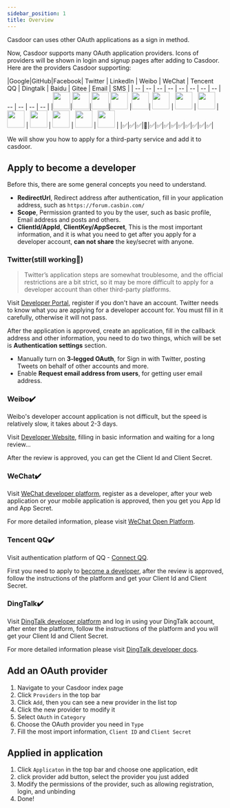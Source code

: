 ```yaml
---
sidebar_position: 1
title: Overview
---
```


Casdoor can uses other OAuth applications as a sign in method.

Now, Casdoor supports many OAuth application providers. Icons of providers will be shown in login and signup pages after adding to Casdoor. Here are the providers Casdoor supporting:

|Google|GitHub|Facebook| Twitter | LinkedIn | Weibo | WeChat | Tencent QQ | Dingtalk | Baidu | Gitee | Email | SMS |
| -- | -- | -- | -- | -- | -- | -- | -- | -- | -- | -- | -- |
|<img src="https://cdn.casbin.org/img/social_google.png" width="40"></img>|[<img src="https://cdn.casbin.org/img/social_github.png" width="40"></img>](/docs/provider/oauth/github)|<img src="https://cdn.casbin.org/img/social_facebook.png" width="40"></img>|<img src="https://cdn.casbin.org/img/social_twitter.png" width="40"></img> |<img src="https://cdn.casbin.org/img/social_linkedin.png" width="40"></img>| <img src="https://cdn.casbin.org/img/social_weibo.png" width="40"></img> | <img src="https://cdn.casbin.org/img/social_wechat.png" width="40"></img> | <img src="https://cdn.casbin.org/img/social_qq.png" width="40"></img> | <img src="https://cdn.casbin.org/img/social_dingtalk.png" width="40"></img> | <img src="https://cdn.casbin.org/img/social_baidu.png" width="40"></img> | <img src="https://cdn.casbin.org/img/social_gitee.png" width="40"></img> | <img src="https://cdn.casbin.org/img/social_mail.png" width="40"></img> | <img src="https://cdn.casbin.org/img/social_msg.png" width="40"></img> |
|✅|✅|✅|🚧|✅|✅|✅|✅|✅|✅|✅|✅|✅|

We will show you how to apply for a third-party service and add it to casdoor.

## Apply to become a developer

Before this, there are some general concepts you need to understand.

- **RedirectUrl**, Redirect address after authentication, fill in your application address, such as `https://forum.casbin.com/`
- **Scope**, Permission granted to you by the user, such as basic profile, Email address and posts and others.
- **ClientId/AppId**, **ClientKey/AppSecret**, This is the most important information, and it is what you need to get after you apply for a developer account, **can not share** the key/secret with anyone.

###  Twitter(still working🚧)

> Twitter’s application steps are somewhat troublesome, and the official restrictions are a bit strict, so it may be more difficult to apply for a developer account than other third-party platforms.

Visit [Developer Portal](https://developer.twitter.com/en/portal/dashboard), register if you don't have an account. Twitter needs to know what you are applying for a developer account for. You must fill in it carefully, otherwise it will not pass.

After the application is approved, create an application, fill in the callback address and other information, you need to do two things, which will be set is **Authentication settings** section.

- Manually turn on **3-legged OAuth**, for Sign in with Twitter, posting Tweets on behalf of other accounts and more.
- Enable **Request email address from users**, for getting user email address.

### Weibo:heavy_check_mark:

Weibo's developer account application is not difficult, but the speed is relatively slow, it takes about 2-3 days.

Visit [Developer Website](https://open.weibo.com/developers/basicinfo), filling in basic information and waiting for a long review...

After the review is approved, you can get the Client Id and Client Secret.

### WeChat:heavy_check_mark:

Visit [WeChat developer platform](https://open.weixin.qq.com/), register as a developer, after your web application or your mobile application is approved, then you get you App Id and App Secret.

For more detailed information, please visit [WeChat Open Platform](https://developers.weixin.qq.com/doc/oplatform/en/Website_App/WeChat_Login/Wechat_Login.html).

### Tencent QQ:heavy_check_mark:

Visit authentication platform of QQ - [Connect QQ](https://connect.qq.com/manage.html#/).

First you need to apply to [become a developer](https://wiki.connect.qq.com/%E6%88%90%E4%B8%BA%E5%BC%80%E5%8F%91%E8%80%85), after the review is approved, follow the instructions of the platform and get your Client Id and Client Secret.

### DingTalk:heavy_check_mark:

Visit [DingTalk developer platform](https://open-dev.dingtalk.com/?spm=ding_open_doc.document.0.0.140a645fxfAUAE#/loginMan) and log in using your DingTalk account, after enter the platform, follow the instructions of the platform and you will get your Client Id and Client Secret.

For more detailed information please visit [DingTalk developer docs](https://developers.dingtalk.com/document/app/obtain-identity-credentials).


## Add an OAuth provider

1. Navigate to your Casdoor index page
2. Click `Providers` in the top bar
3. Click `Add`, then you can see a new provider in the list top
4. Click the new provider to modify it
5. Select `OAuth` in  `Category`
6. Choose the OAuth provider you need in `Type`
7. Fill the most import information, `Client ID` and `Client Secret`

## Applied in application

1. Click `Applicaton` in the top bar and choose one application, edit
2. click provider add button, select the provider you just added
3. Modify the permissions of the provider, such as allowing registration, login, and unbinding
4. Done!